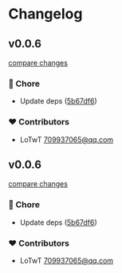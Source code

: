 # Changelog


## v0.0.6

[compare changes](https://github.com/LoTwT/sucrose/compare/v0.0.5...v0.0.6)

### 🏡 Chore

- Update deps ([5b67df6](https://github.com/LoTwT/sucrose/commit/5b67df6))

### ❤️  Contributors

- LoTwT <709937065@qq.com>

## v0.0.6

[compare changes](https://github.com/LoTwT/sucrose/compare/v0.0.5...v0.0.6)

### 🏡 Chore

- Update deps ([5b67df6](https://github.com/LoTwT/sucrose/commit/5b67df6))

### ❤️  Contributors

- LoTwT <709937065@qq.com>

